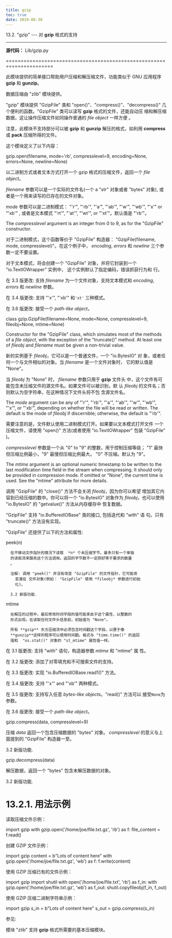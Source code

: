 ```yaml
---
title: gzip
toc: true
date: 2019-06-30
---
```

13.2. "gzip" --- 对 **gzip** 格式的支持
***************************************

**源代码：** Lib/gzip.py

======================================================================

此模块提供的简单接口帮助用户压缩和解压缩文件，功能类似于 GNU 应用程序
**gzip** 和 **gunzip**。

数据压缩由 "zlib" 模块提供。

"gzip" 模块提供 "GzipFile" 类和 "open()"、"compress()"、"decompress()"
几个便利的函数。"GzipFile" 类可以读写 **gzip** 格式的文件，还能自动压
缩和解压缩数据，这让操作压缩文件如同操作普通的 *file object* 一样方便
。

注意，此模块不支持部分可以被 **gzip** 和 **gunzip** 解压的格式，如利用
**compress** 或 **pack** 压缩所得的文件。

这个模块定义了以下内容：

gzip.open(filename, mode='rb', compresslevel=9, encoding=None, errors=None, newline=None)

   以二进制方式或者文本方式打开一个 gzip 格式的压缩文件，返回一个
   *file object*。

   *filename* 参数可以是一个实际的文件名(一个 a "str" 对象或者 "bytes"
   对象), 或者是一个用来读写的已存在的文件对象。

   *mode* 参数可以是二进制模式： "'r'", "'rb'", "'a'", "'ab'", "'w'",
   "'wb'", "'x'" or "'xb'" , 或者是文本模式 "'rt'", "'at'", "'wt'", or
   "'xt'"。默认值是 "'rb'"。

   The *compresslevel* argument is an integer from 0 to 9, as for the
   "GzipFile" constructor.

   对于二进制模式，这个函数等价于 "GzipFile" 构造器：
   "GzipFile(filename, mode, compresslevel)"。在这个例子中，
   *encoding*, *errors* 和 *newline* 三个参数一定不要设置。

   对于文本模式，将会创建一个 "GzipFile" 对象，并将它封装到一个
   "io.TextIOWrapper" 实例中， 这个实例默认了指定编码，错误抓获行为和
   行。

   在 3.3 版更改: 支持 *filename* 为一个文件对象，支持文本模式和
   *encoding*, *errors* 和 *newline* 参数。

   在 3.4 版更改: 支持 "'x'", "'xb'" 和``'xt'`` 三种模式。

   在 3.6 版更改: 接受一个 *path-like object*。

class gzip.GzipFile(filename=None, mode=None, compresslevel=9, fileobj=None, mtime=None)

   Constructor for the "GzipFile" class, which simulates most of the
   methods of a *file object*, with the exception of the "truncate()"
   method.  At least one of *fileobj* and *filename* must be given a
   non-trivial value.

   新的实例基于  *fileobj*，它可以是一个普通文件，一个 "io.BytesIO" 对
   象，或者任何一个与文件相似的对象。当 *filename* 是一个文件对象时，
   它的默认值是 "None"。

   当  *fileobj* 为 "None" 时， *filename* 参数只用于  **gzip** 文件头
   中，这个文件有可能包含未压缩文件的源文件名。如果文件可以被识别，默
   认 *fileobj* 的文件名；否则默认为空字符串，在这种情况下文件头将不包
   含源文件名。

   The *mode* argument can be any of "'r'", "'rb'", "'a'", "'ab'",
   "'w'", "'wb'", "'x'", or "'xb'", depending on whether the file will
   be read or written.  The default is the mode of *fileobj* if
   discernible; otherwise, the default is "'rb'".

   需要注意的是，文件默认使用二进制模式打开。如果要以文本模式打开文件
   一个压缩文件，请使用 "open()" 方法(或者使用 "io.TextIOWrapper" 包装
   "GzipFile" )。

   *compresslevel* 参数是一个从 "0" to "9" 的整数，用于控制压缩等级；
   "1" 最快但压缩比例最小，"9" 最慢但压缩比例最大。 "0" 不压缩。默认为
   "9"。

   The *mtime* argument is an optional numeric timestamp to be written
   to the last modification time field in the stream when compressing.
   It should only be provided in compression mode.  If omitted or
   "None", the current time is used.  See the "mtime" attribute for
   more details.

   调用 "GzipFile" 的 "close()" 方法不会关闭 *fileobj*，因为你可以希望
   增加其它内容到已经压缩的数中。你可以将一个 "io.BytesIO" 对象作为
   *fileobj*，也可以使用 "io.BytesIO" 的 "getvalue()" 方法从内存缓存中
   恢复数据。

   "GzipFile" 支持 "io.BufferedIOBase" 类的接口, 包括迭代和 "with" 语
   句。只有 "truncate()" 方法没有实现。

   "GzipFile" 还提供了以下的方法和属性:

   peek(n)

      在不移动文件指针的情况下读取  *n* 个未压缩字节。最多只有一个单独
      的读取流来服务这个方法调用。返回的字节数不一定刚好等于要求的数量
      。

      注解: 调用 "peek()" 并没有改变 "GzipFile" 的文件指针，它可能改
        变潜在 文件对象(例如： "GzipFile" 使用 *fileobj* 参数进行初始
        化)。

      3.2 新版功能.

   mtime

      在解压的过程中，最后修改时间字段的值可能来自于这个属性，以整数的
      形式出现。在读取任何文件头信息前，初始值为 "None"。

      所有 **gzip** 东方压缩流中必须包含时间戳这个字段。以便于像
      **gunzip**这样的程序可以使用时间戳。格式与 "time.time()" 的返回
      值和  "os.stat()" 对象的 "st_mtime" 属性值一样。

   在 3.1 版更改: 支持 "with" 语句，构造器参数 *mtime* 和  "mtime" 属
   性。

   在 3.2 版更改: 添加了对零填充和不可搜索文件的支持。

   在 3.3 版更改: 实现 "io.BufferedIOBase.read1()"  方法。

   在 3.4 版更改: 支持 "'x'" and "'xb'" 两种模式。

   在 3.5 版更改: 支持写入任意 *bytes-like objects*。"read()" 方法可以
   接受``None``为参数。

   在 3.6 版更改: 接受一个 *path-like object*。

gzip.compress(data, compresslevel=9)

   压缩 *data* 返回一个包含压缩数据的 "bytes" 对象。 *compresslevel*
   的意义与上面提到的 "GzipFile" 构造器一至。

   3.2 新版功能.

gzip.decompress(data)

   解压数据，返回一个 "bytes" 包含未解压数据的对象。

   3.2 新版功能.


13.2.1. 用法示例
================

读取压缩文件示例：

   import gzip
   with gzip.open('/home/joe/file.txt.gz', 'rb') as f:
       file_content = f.read()

创建 GZIP 文件示例：

   import gzip
   content = b"Lots of content here"
   with gzip.open('/home/joe/file.txt.gz', 'wb') as f:
       f.write(content)

使用 GZIP 压缩已有的文件示例：

   import gzip
   import shutil
   with open('/home/joe/file.txt', 'rb') as f_in:
       with gzip.open('/home/joe/file.txt.gz', 'wb') as f_out:
           shutil.copyfileobj(f_in, f_out)

使用 GZIP 压缩二进制字符串示例：

   import gzip
   s_in = b"Lots of content here"
   s_out = gzip.compress(s_in)

参见:

  模块 "zlib"
     支持 **gzip** 格式所需要的基本压缩模块。
